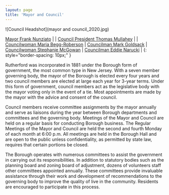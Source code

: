 ```yaml
---
layout: page
title: 'Mayor and Council'
---
```



![Council Headshot](mayor and council_2020.jpg)

[Mayor Frank Nunziato](frank-nunziato)                   |                                                     |
[Council President Thomas Mullahey](thomas-mullahey)     |                                                     |
[Councilwoman Maria Begg-Roberson](maria-begg-roberson)  |  [Councilman Mark Goldsack](mark-goldsack)          |
[Councilwoman Stephanie McGowan](stephanie-mcgowan)      |  [Councilman Eddie Narucki](eddie-narucki)          | 
{: style="border-spacing: 10px;" }

Rutherford was incorporated in 1881 under the Borough form of government, the most common type in New Jersey. With a seven member governing body, the mayor of the Borough is elected every four years and two council members are elected at large each year for 3-year terms. Under this form of government, council members act as the legislative body with the mayor voting only in the event of a tie. Most appointments are made by the mayor with the advice and consent of the council.

Council members receive committee assignments by the mayor annually and serve as liaisons during the year between Borough departments and committees and the governing body. Meetings of the Mayor and Council are held on a regular basis for conducting Borough business. The Regular Meetings of the Mayor and Council are held the second and fourth Monday of each month at 6:00 p.m.  All meetings are held in the Borough Hall and are open to the public unless confidentiality, as permitted by state law, requires that certain portions be closed.

The Borough operates with numerous committees to assist the government in carrying out its responsibilities. In addition to statutory bodies such as the planning board and zoning board of adjustment, dozens of volunteers staff other committees appointed annually. These committees provide invaluable assistance through their work and development of recommendations to the governing body to improve the quality of live in the community. Residents are encouraged to participate in this process.
